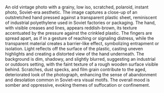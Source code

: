 An old vintage photo with a grainy, low iso, scratched, polaroid, instant photo, Soviet-era aesthetic. The image captures a close-up of an outstretched hand pressed against a transparent plastic sheet, reminiscent of industrial polyethylene used in Soviet factories or packaging. The hand, with visible creases and lines, appears reddish-brown, its texture accentuated by the pressure against the crinkled plastic. The fingers are spread apart, as if in a gesture of reaching or signaling distress, while the transparent material creates a barrier-like effect, symbolizing entrapment or isolation. Light reflects off the surface of the plastic, casting uneven highlights and creating a distorted view of the hand underneath. The background is dim, shadowy, and slightly blurred, suggesting an industrial or outdoors setting, with the faint texture of a rough wooden surface visible behind. Scratches, dust specks, and film grain contribute to the aged, deteriorated look of the photograph, enhancing the sense of abandonment and desolation common in Soviet-era visual motifs. The overall mood is somber and oppressive, evoking themes of suffocation or confinement.